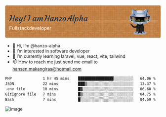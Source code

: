 ![Header](./github-header-image.png)

- 👋 Hi, I’m @hanzo-alpha
- 👀 I’m interested in software developer
- 🌱 I’m currently learning laravel, vue, react, vite, tailwind
- 📫 How to reach me just send me email to hansen.makangiras@hotmail.com 

<!---
hanzo-alpha/hanzo-alpha is a ✨ special ✨ repository because its `README.md` (this file) appears on your GitHub profile.
You can click the Preview link to take a look at your changes.
--->

<!--START_SECTION:waka-->

```txt
PHP              1 hr 45 mins    ████████████████░░░░░░░░░   64.06 %
JSON             22 mins         ███▒░░░░░░░░░░░░░░░░░░░░░   13.37 %
.env file        10 mins         █▓░░░░░░░░░░░░░░░░░░░░░░░   06.60 %
GitIgnore file   7 mins          █▒░░░░░░░░░░░░░░░░░░░░░░░   04.75 %
Bash             7 mins          █░░░░░░░░░░░░░░░░░░░░░░░░   04.59 %
```

<!--END_SECTION:waka-->

![image](https://github.com/hanzo-alpha/hanzo-alpha/assets/111342797/c4bd2977-6123-4017-8652-6e166259b484)

